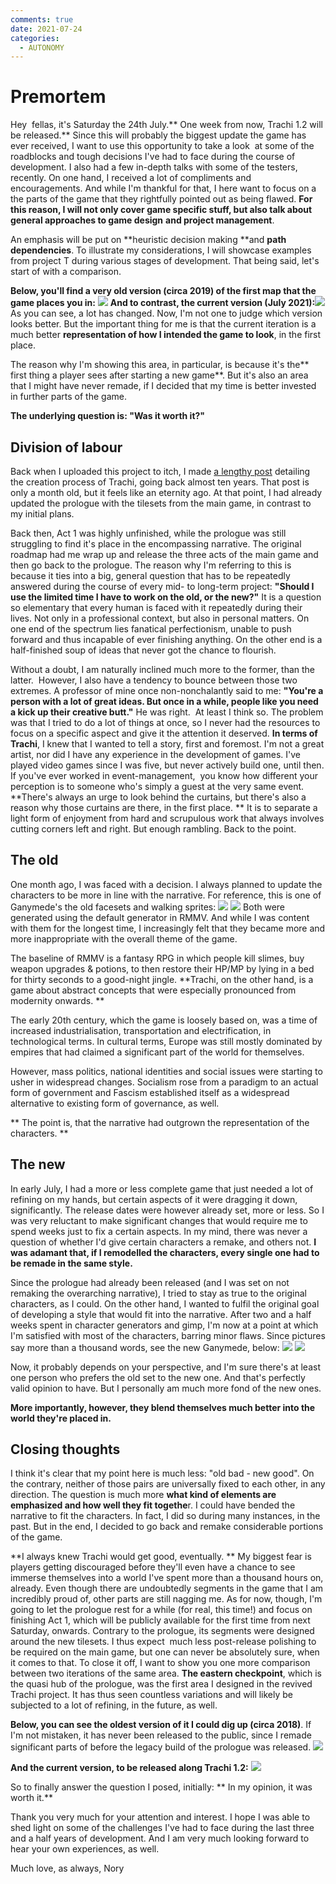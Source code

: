 ```yaml
---
comments: true
date: 2021-07-24
categories:
  - AUTONOMY
---
```


# Premortem

Hey  fellas,
it's Saturday the 24th July.** One week from now, Trachi 1.2 will be released.**
Since this will probably the biggest update the game has ever received, I want to use this opportunity to take a look  at some of the roadblocks and tough decisions I've had to face during the course of development.
I also had a few in-depth talks with some of the testers, recently. 
On one hand, I received a lot of compliments and encouragements. And while I'm thankful for that, I here want to focus on a the parts of the game that they rightfully pointed out as being flawed.
**For this reason, I will not only cover game specific stuff, but also talk about general approaches to game design** **and project management**. 

An emphasis will be put on **heuristic decision making **and **path dependencies**. To illustrate my considerations, I will showcase examples from project T during various stages of development.
That being said, let's start of with a comparison.
<!-- more -->

 **Below, you'll find a very old version (circa 2019) of the first map that the game places you in:**
![](../../../../assets/blog/images/itch/2021/4jRDiV.png)
**And to contrast, the current version (July 2021):**![](../../../../assets/blog/images/itch/2021/RJjL9L.png)
As you can see, a lot has changed. Now, I'm not one to judge which version looks better. But the important thing for me is that the current iteration is a much better **representation of how I intended the game to look**, in the first place.

The reason why I'm showing this area, in particular, is because it's the** first thing a player sees after starting a new game**. But it's also an area that I might have never remade, if I decided that my time is better invested in further parts of the game. 

**The underlying question is: "Was it worth it?"**
## Division of labour
Back when I uploaded this project to itch, I made [a lengthy post](https://noury.itch.io/trachi/devlog/266671/a-decade-of-trachi) detailing the creation process of Trachi, going back almost ten years. That post is only a month old, but it feels like an eternity ago. 
At that point, I had already updated the prologue with the tilesets from the main game, in contrast to my initial plans.

Back then, Act 1 was highly unfinished, while the prologue was still struggling to find it's place in the encompassing narrative. The original roadmap had me wrap up and release the three acts of the main game and then go back to the prologue.
The reason why I'm referring to this is because it ties into a big, general question that has to be repeatedly answered during the course of every mid- to long-term project: **"Should I use the limited time I have to work on the old, or the new?"**
It is a question so elementary that every human is faced with it repeatedly during their lives. Not only in a professional context, but also in personal matters. 
 On one end of the spectrum lies fanatical perfectionism, unable to push forward and thus incapable of ever finishing anything.
 On the other end is a half-finished soup of ideas that never got the chance to flourish. 

Without a doubt, I am naturally inclined much more to the former, than the latter.  However, I also have a tendency to bounce between those two extremes. A professor of mine once non-nonchalantly said to me: **"You're a person with a lot of great ideas. But once in a while, people like you need a kick up their creative butt."**
He was right.  At least I think so. The problem was that I tried to do a lot of things at once, so I never had the resources to focus on a specific aspect and give it the attention it deserved.
**In terms of Trachi**, I knew that I wanted to tell a story, first and foremost. I'm not a great artist, nor did I have any experience in the development of games. I've played video games since I was five, but never actively build one, until then.
If you've ever worked in event-management,  you know how different your perception is to someone who's simply a guest at the very same event. 
**There's always an urge to look behind the curtains, but there's also a reason why those curtains are there, in the first place. **
 It is to separate a light form of enjoyment from hard and scrupulous work that always involves cutting corners left and right.
But enough rambling. Back to the point.
## The old
One month ago, I was faced with a decision. I always planned to update the characters to be more in line with the narrative. For reference, this is one of Ganymede's the old facesets and walking sprites:
![](../../../../assets/blog/images/itch/2021/mT6ED0.png)
![](../../../../assets/blog/images/itch/2021/Io5IjI.png)
Both were generated using the default generator in RMMV. And while I was content with them for the longest time, I increasingly felt that they became more and more inappropriate with the overall theme of the game. 

The baseline of RMMV is a fantasy RPG in which people kill slimes, buy weapon upgrades & potions, to then restore their HP/MP by lying in a bed for thirty seconds to a good-night jingle.
**Trachi, on the other hand, is a game about abstract concepts that were especially pronounced from modernity onwards. **

The early 20th century, which the game is loosely based on, was a time of increased industrialisation, transportation and electrification, in technological terms. In cultural terms, Europe was still mostly dominated by empires that had claimed a significant part of the world for themselves.

 However, mass politics, national identities and social issues were starting to usher in widespread changes. Socialism rose from a paradigm to an actual form of government and Fascism established itself as a widespread alternative to existing form of governance, as well.

 **
The point is, that the narrative had outgrown the representation of the characters. **
## The new
In early July, I had a more or less complete game that just needed a lot of refining on my hands, but certain aspects of it were dragging it down, significantly. The release dates were however already set, more or less. So I was very reluctant to make significant changes that would require me to spend weeks just to fix a certain aspects.
In my mind, there was never a question of whether I'd give certain characters a remake, and others not. 
**I was adamant that, if I remodelled the characters, every single one had to be remade in the same style.**

Since the prologue had already been released (and I was set on not remaking the overarching narrative), I tried to stay as true to the original characters, as I could. On the other hand, I wanted to fulfil the original goal of developing a style that would fit into the narrative.
After two and a half weeks spent in character generators and gimp, I'm now at a point at which I'm satisfied with most of the characters, barring minor flaws. Since pictures say more than a thousand words, see the new Ganymede, below:
![](../../../../assets/blog/images/itch/2021/tGZ8JS.png)
![](../../../../assets/blog/images/itch/2021/5SCQkB.png)

Now, it probably depends on your perspective, and I'm sure there's at least one person who prefers the old set to the new one. And that's perfectly valid opinion to have. But I personally am much more fond of the new ones.

 **More importantly, however, they blend themselves much better into the world they're placed in.**
## Closing thoughts
I think it's clear that my point here is much less: "old bad - new good". On the contrary, neither of those pairs are universally fixed to each other, in any direction.
The question is much more **what kind of elements are emphasized and how well they fit togethe**r. I could have bended the narrative to fit the characters. In fact, I did so during many instances, in the past.
But in the end, I decided to go back and remake considerable portions of the game. 

**I always knew Trachi would get good, eventually. **
My biggest fear is players getting discouraged before they'll even have a chance to see immerse themselves into a world I've spent more than a thousand hours on, already.
Even though there are undoubtedly segments in the game that I am incredibly proud of, other parts are still nagging me.
As for now, though, I'm going to let the prologue rest for a while (for real, this time!) and focus on finishing Act 1, which will be publicly available for the first time from next Saturday, onwards. 
Contrary to the prologue, its segments were designed around the new tilesets. I thus expect  much less post-release polishing to be required on the main game, but one can never be absolutely sure, when it comes to that.
To close it off, I want to show you one more comparison between two iterations of the same area.
 **The eastern checkpoint**, which is the quasi hub of the prologue, was the first area I designed in the revived Trachi project. It has thus seen countless variations and will likely be subjected to a lot of refining, in the future, as well.

**Below, you can see the oldest version of it I could dig up (circa 2018)**.
 If I'm not mistaken, it has never been released to the public, since I remade significant parts of before the legacy build of the prologue was released.
![](../../../../assets/blog/images/itch/2021/x5e0nn.png)

**And the current version, to be released along Trachi 1.2:**
![](../../../../assets/blog/images/itch/2021/p50z_N.png)

So to finally answer the question I posed, initially: 
**
In my opinion, it was worth it.**

Thank you very much for your attention and interest. I hope I was able to shed light on some of the challenges I've had to face during the last three and a half years of development. And I am very much looking forward to hear your own experiences, as well.

Much love, as always, 
Nory
